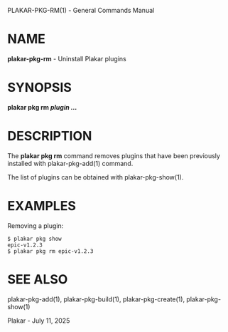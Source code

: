 PLAKAR-PKG-RM(1) - General Commands Manual

# NAME

**plakar-pkg-rm** - Uninstall Plakar plugins

# SYNOPSIS

**plakar&nbsp;pkg&nbsp;rm&nbsp;*plugin&nbsp;...*&zwnj;**

# DESCRIPTION

The
**plakar pkg rm**
command removes plugins that have been previously installed with
plakar-pkg-add(1)
command.

The list of plugins can be obtained with
plakar-pkg-show(1).

# EXAMPLES

Removing a plugin:

	$ plakar pkg show
	epic-v1.2.3
	$ plakar pkg rm epic-v1.2.3

# SEE ALSO

plakar-pkg-add(1),
plakar-pkg-build(1),
plakar-pkg-create(1),
plakar-pkg-show(1)

Plakar - July 11, 2025
